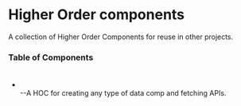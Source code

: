 Higher Order components
=========================
A collection of Higher Order Components for
reuse in other projects.

### Table of Components </br></br>
* <DataComponent> </br>
  --A HOC for creating any type of data comp and fetching APIs.

